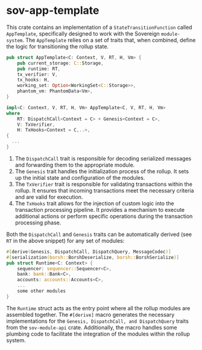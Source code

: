 # sov-app-template

This crate contains an implementation of a `StateTransitionFunction` called `AppTemplate`, specifically designed to work with the Sovereign `module-system`. The `AppTemplate` relies on a set of traits that, when combined, define the logic for transitioning the rollup state.

```rust
pub struct AppTemplate<C: Context, V, RT, H, Vm> {
    pub current_storage: C::Storage,
    pub runtime: RT,
    tx_verifier: V,
    tx_hooks: H,
    working_set: Option<WorkingSet<C::Storage>>,
    phantom_vm: PhantomData<Vm>,
}

impl<C: Context, V, RT, H, Vm> AppTemplate<C, V, RT, H, Vm>
where
    RT: DispatchCall<Context = C> + Genesis<Context = C>,
    V: TxVerifier,
    H: TxHooks<Context = C,..>,
{
  ...
}
```

1. The `DispatchCall`  trait is responsible for decoding serialized messages and forwarding them to the appropriate module.
1. The `Genesis` trait handles the initialization process of the rollup. It sets up the initial state and configuration of the modules.
1. The `TxVerifier` trait is responsible for validating transactions within the rollup. It ensures that incoming transactions meet the necessary criteria and are valid for execution.
1. The `TxHooks` trait allows for the injection of custom logic into the transaction processing pipeline. It provides a mechanism to execute additional actions or perform specific operations during the transaction processing phase.

Both the `DispatchCall` and `Genesis` traits can be automatically derived (see `RT` in the above snippet) for any set of modules:

```rust
#[derive(Genesis, DispatchCall, DispatchQuery, MessageCodec)]
#[serialization(borsh::BorshDeserialize, borsh::BorshSerialize)]
pub struct Runtime<C: Context> {
    sequencer: sequencer::Sequencer<C>,    
    bank: bank::Bank<C>,
    accounts: accounts::Accounts<C>,
    ...
    some other modules
}
```

The `Runtime` struct acts as the entry point where all the rollup modules are assembled together. The `#[derive]` macro generates the necessary implementations for the `Genesis, DispatchCall, and DispatchQuery` traits from the `sov-module-api` crate. Additionally, the macro handles some plumbing code to facilitate the integration of the modules within the rollup system.



